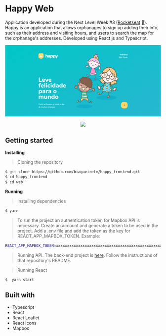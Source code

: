 # Happy Web

Application developed during the Next Level Week #3 ([Rocketseat](https://rocketseat.com.br/) :rocket:). Happy is an application that allows orphanages to sign up adding their info, such as their address and visiting hours, and users to search the map for the orphanage's addresses. Developed using React.js and Typescript.

<p align="center" width="100%">
    <img src="https://github.com/biagavirete/happy_frontend/blob/master/web/src/images/landing.png"> 
</p>

<p align="center" width="100%">
    <img src="https://github.com/biagavirete/happy_frontend/blob/master/web/src/images/happy-web.gif"> 
</p>

## Getting started

**Installing**
>Cloning the repository

```bash
$ git clone https://github.com/biagavirete/happy_frontend.git
$ cd happy_frontend
$ cd web
```

**Running**
> Installing dependencies

```bash
$ yarn
```

> To run the project an authentication token for Mapbox API is necessary. Create an account and generate a token to be used in the project. Add a .env file and add the token as the key for REACT_APP_MAPBOX_TOKEN.
Example:

```bash
REACT_APP_MAPBOX_TOKEN=xxxxxxxxxxxxxxxxxxxxxxxxxxxxxxxxxxxxxxxxxxxxxxxxxxxx
```

> Running API. The back-end project is [here](https://github.com/biagavirete/happy_backend). Follow the instructions of that repository's README.


> Running React

```bash
$  yarn start
```

## Built with

* Typescript
* React
* React Leaflet
* React Icons
* Mapbox
